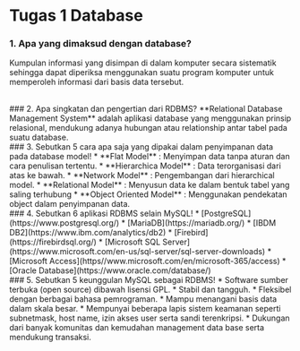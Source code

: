 # Tugas 1 Database

### 1. Apa yang dimaksud dengan database?
Kumpulan informasi yang disimpan di dalam komputer secara sistematik sehingga dapat diperiksa menggunakan suatu program komputer untuk memperoleh informasi dari basis data tersebut.

<br>
### 2. Apa singkatan dan pengertian dari RDBMS?
**Relational Database Management System** adalah aplikasi database yang menggunakan prinsip relasional, mendukung adanya hubungan atau relationship antar tabel pada suatu database.

<br>
### 3. Sebutkan 5 cara apa saja yang dipakai dalam penyimpanan data pada database model!
* **Flat Model** : Menyimpan data tanpa aturan dan cara penulisan tertentu.
* **Hierarchica Model** : Data terorganisasi dari atas ke bawah.
* **Network Model** : Pengembangan dari hierarchical model.
* **Relational Model** : Menyusun data ke dalam bentuk tabel yang saling terhubung
* **Object Oriented Model** : Menggunakan pendekatan object dalam penyimpanan data.

<br>
### 4. Sebutkan 6 aplikasi RDBMS selain MySQL!
* [PostgreSQL](https://www.postgresql.org/)
* [MariaDB](https://mariadb.org/)
* [IBDM DB2](https://www.ibm.com/analytics/db2)
* [Firebird](https://firebirdsql.org/)
* [Microsoft SQL Server](https://www.microsoft.com/en-us/sql-server/sql-server-downloads)
* [Microsoft Access](https//www.microsoft.com/en/microsoft-365/access)
* [Oracle Database](https://www.oracle.com/database/)

<br>
### 5. Sebutkan 5 keunggulan MySQL sebagai RDBMS!
* Software sumber terbuka (open source) dibawah lisensi GPL.
* Stabil dan tangguh.
* Fleksibel dengan berbagai bahasa pemrograman.
* Mampu menangani basis data dalam skala besar.
* Mempunyai beberapa lapis sistem keamanan seperti
subnetmask, host name, izin akses user serta sandi terenkripsi.
* Dukungan dari banyak komunitas dan kemudahan
management data base serta mendukung transaksi.
